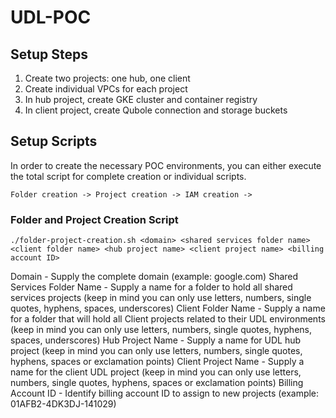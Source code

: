 # UDL-POC

## Setup Steps
1) Create two projects: one hub, one client
2) Create individual VPCs for each project
3) In hub project, create GKE cluster and container registry
4) In client project, create Qubole connection and storage buckets

## Setup Scripts
In order to create the necessary POC environments, you can either execute the total script for complete creation or individual scripts.
```
Folder creation -> Project creation -> IAM creation ->
```

### Folder and Project Creation Script
```
./folder-project-creation.sh <domain> <shared services folder name> <client folder name> <hub project name> <client project name> <billing account ID>
```

Domain - Supply the complete domain (example: google.com)
Shared Services Folder Name - Supply a name for a folder to hold all shared services projects (keep in mind you can only use letters, numbers, single quotes, hyphens, spaces, underscores)
Client Folder Name - Supply a name for a folder that will hold all Client projects related to their UDL environments (keep in mind you can only use letters, numbers, single quotes, hyphens, spaces, underscores)
Hub Project Name - Supply a name for UDL hub project (keep in mind you can only use letters, numbers, single quotes, hyphens, spaces or exclamation points)
Client Project Name - Supply a name for the client UDL project (keep in mind you can only use letters, numbers, single quotes, hyphens, spaces or exclamation points)
Billing Account ID - Identify billing account ID to assign to new projects (example: 01AFB2-4DK3DJ-141029)